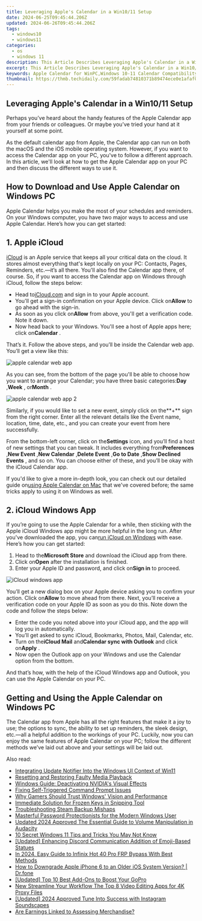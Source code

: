 ```yaml
---
title: Leveraging Apple's Calendar in a Win10/11 Setup
date: 2024-06-25T09:45:44.206Z
updated: 2024-06-26T09:45:44.206Z
tags:
  - windows10
  - windows11
categories:
  - os
  - windows 11
description: This Article Describes Leveraging Apple's Calendar in a Win10/11 Setup
excerpt: This Article Describes Leveraging Apple's Calendar in a Win10/11 Setup
keywords: Apple Calendar for WinPC,Windows 10-11 Calendar Compatibility,Cross-Platform Calendar Software,IOS to Win Desktop Scheduling,Apple Calendar Integration WIN,Calendar Sync Between OSes,Microsoft Calendar with Apple
thumbnail: https://thmb.techidaily.com/59fadab74810371b89474ece0e1afaf00b25fe1d9d17efc006ec62a9fbd8fe50.jpg
---
```


## Leveraging Apple's Calendar in a Win10/11 Setup

 Perhaps you’ve heard about the handy features of the Apple Calendar app from your friends or colleagues. Or maybe you’ve tried your hand at it yourself at some point.

 As the default calendar app from Apple, the Calendar app can run on both the macOS and the iOS mobile operating system. However, if you want to access the Calendar app on your PC, you've to follow a different approach. In this article, we'll look at how to get the Apple Calendar app on your PC and then discuss the different ways to use it.

## How to Download and Use Apple Calendar on Windows PC

 Apple Calendar helps you make the most of your schedules and reminders. On your Windows computer, you have two major ways to access and use Apple Calendar. Here’s how you can get started:

## 1\. Apple iCloud

[iCloud](https://www.makeuseof.com/what-is-icloud/) is an Apple service that keeps all your critical data on the cloud. It stores almost everything that's kept locally on your PC: Contacts, Pages, Reminders, etc.—it’s all there. You'll also find the Calendar app there, of course. So, if you want to access the Calendar app on Windows through iCloud, follow the steps below:

* Head to[iCloud.com](https://www.icloud.com/) and sign in to your Apple account.
* You'll get a sign-in confirmation on your Apple device. Click on**Allow** to go ahead with the sign-in.
* As soon as you click on**Allow** from above, you'll get a verification code. Note it down.
* Now head back to your Windows. You'll see a host of Apple apps here; click on**Calendar** .

 That’s it. Follow the above steps, and you’ll be inside the Calendar web app. You’ll get a view like this:

![apple calendar web app](https://static1.makeuseofimages.com/wordpress/wp-content/uploads/2023/02/apple-calendar-web-app.jpg)

 As you can see, from the bottom of the page you'll be able to choose how you want to arrange your Calendar; you have three basic categories:**Day** ,**Week** , or**Month** .

![apple calendar web app 2](https://static1.makeuseofimages.com/wordpress/wp-content/uploads/2023/02/apple-calendar-web-app-2.jpg)

 Similarly, if you would like to set a new event, simply click on the**+** sign from the right corner. Enter all the relevant details like the Event name, location, time, date, etc., and you can create your event from here successfully.

 From the bottom-left corner, click on the**Settings** icon, and you’ll find a host of new settings that you can tweak. It includes everything from**Preferences** ,**New Event** ,**New Calendar** ,**Delete Event** ,**Go to Date** ,**Show Declined Events** , and so on. You can choose either of these, and you’ll be okay with the iCloud Calendar app.

 If you'd like to give a more in-depth look, you can check out our detailed guide on[using Apple Calendar on Mac](https://www.makeuseof.com/tag/tricks-mac-calendar/) that we've covered before; the same tricks apply to using it on Windows as well.

## 2\. iCloud Windows App

 If you’re going to use the Apple Calendar for a while, then sticking with the Apple iCloud Windows app might be more helpful in the long run. After you've downloaded the app, you can[run iCloud on Windows](https://www.makeuseof.com/icloud-windows-pc-use/) with ease. Here’s how you can get started:

1. Head to the**Microsoft Store** and download the iCloud app from there.
2. Click on**Open** after the installation is finished.
3. Enter your Apple ID and password, and click on**Sign in** to proceed.

![iCloud windows app](https://static1.makeuseofimages.com/wordpress/wp-content/uploads/2023/02/icloud-windows-app.jpg)

 You’ll get a new dialog box on your Apple device asking you to confirm your action. Click on**Allow** to move ahead from there. Next, you’ll receive a verification code on your Apple ID as soon as you do this. Note down the code and follow the steps below:

* Enter the code you noted above into your iCloud app, and the app will log you in automatically.
* You’ll get asked to sync iCloud, Bookmarks, Photos, Mail, Calendar, etc.
* Turn on the**iCloud Mail** and**Calendar sync with Outlook** and click on**Apply** .
* Now open the Outlook app on your Windows and use the Calendar option from the bottom.

 And that’s how, with the help of the iCloud Windows app and Outlook, you can use the Apple Calendar on your PC.

## Getting and Using the Apple Calendar on Windows PC

 The Calendar app from Apple has all the right features that make it a joy to use; the options to sync, the ability to set up reminders, the sleek design, etc.—all a helpful addition to the workings of your PC. Luckily, now you can enjoy the same features of Apple Calendar on your PC; follow the different methods we’ve laid out above and your settings will be laid out.


<ins class="adsbygoogle"
     style="display:block"
     data-ad-format="autorelaxed"
     data-ad-client="ca-pub-7571918770474297"
     data-ad-slot="1223367746"></ins>



<ins class="adsbygoogle"
     style="display:block"
     data-ad-client="ca-pub-7571918770474297"
     data-ad-slot="8358498916"
     data-ad-format="auto"
     data-full-width-responsive="true"></ins>

<span class="atpl-alsoreadstyle">Also read:</span>
<div><ul>
<li><a href="https://win11.techidaily.com/integrating-update-notifier-into-the-windows-ui-context-of-win11/"><u>Integrating Update Notifier Into the Windows UI Context of Win11</u></a></li>
<li><a href="https://win11.techidaily.com/resetting-and-restoring-faulty-media-playback/"><u>Resetting and Restoring Faulty Media Playback</u></a></li>
<li><a href="https://win11.techidaily.com/windows-guide-deactivating-nvidias-visual-effects/"><u>Windows Guide: Deactivating NVIDIA's Visual Effects</u></a></li>
<li><a href="https://win11.techidaily.com/fixing-self-triggered-command-prompt-issues/"><u>Fixing Self-Triggered Command Prompt Issues</u></a></li>
<li><a href="https://win11.techidaily.com/why-gamers-should-trust-windows-vision-and-performance/"><u>Why Gamers Should Trust Windows' Vision and Performance</u></a></li>
<li><a href="https://win11.techidaily.com/immediate-solution-for-frozen-keys-in-snipping-tool/"><u>Immediate Solution for Frozen Keys in Snipping Tool</u></a></li>
<li><a href="https://win11.techidaily.com/troubleshooting-steam-backup-mishaps/"><u>Troubleshooting Steam Backup Mishaps</u></a></li>
<li><a href="https://win11.techidaily.com/masterful-password-protectionists-for-the-modern-windows-user/"><u>Masterful Password Protectionists for the Modern Windows User</u></a></li>
<li><a href="https://sound-tweaking.techidaily.com/updated-2024-approved-the-essential-guide-to-volume-manipulation-in-audacity/"><u>Updated 2024 Approved The Essential Guide to Volume Manipulation in Audacity</u></a></li>
<li><a href="https://extra-tips.techidaily.com/10-secret-windows-11-tips-and-tricks-you-may-not-know/"><u>10 Secret Windows 11 Tips and Tricks You May Not Know</u></a></li>
<li><a href="https://discord-videos.techidaily.com/updated-enhancing-discord-communication-addition-of-emoji-based-statues/"><u>[Updated] Enhancing Discord Communication  Addition of Emoji-Based Statues</u></a></li>
<li><a href="https://bypass-frp.techidaily.com/in-2024-easy-guide-to-infinix-hot-40-pro-frp-bypass-with-best-methods-by-drfone-android/"><u>In 2024, Easy Guide to Infinix Hot 40 Pro FRP Bypass With Best Methods</u></a></li>
<li><a href="https://techidaily.com/how-to-downgrade-apple-iphone-6-to-an-older-ios-system-version-drfone-by-drfone-ios-system-repair-ios-system-repair/"><u>How to Downgrade Apple iPhone 6 to an Older iOS System Version? | Dr.fone</u></a></li>
<li><a href="https://some-guidance.techidaily.com/updated-top-10-best-add-ons-to-boost-your-gopro/"><u>[Updated] Top 10 Best Add-Ons to Boost Your GoPro</u></a></li>
<li><a href="https://video-creation-software.techidaily.com/new-streamline-your-workflow-the-top-8-video-editing-apps-for-4k-proxy-files/"><u>New Streamline Your Workflow The Top 8 Video Editing Apps for 4K Proxy Files</u></a></li>
<li><a href="https://instagram-video-files.techidaily.com/updated-2024-approved-tune-into-success-with-instagram-soundscapes/"><u>[Updated] 2024 Approved  Tune Into Success with Instagram Soundscapes</u></a></li>
<li><a href="https://extra-lessons.techidaily.com/are-earnings-linked-to-assessing-merchandise/"><u>Are Earnings Linked to Assessing Merchandise?</u></a></li>
</ul></div>
